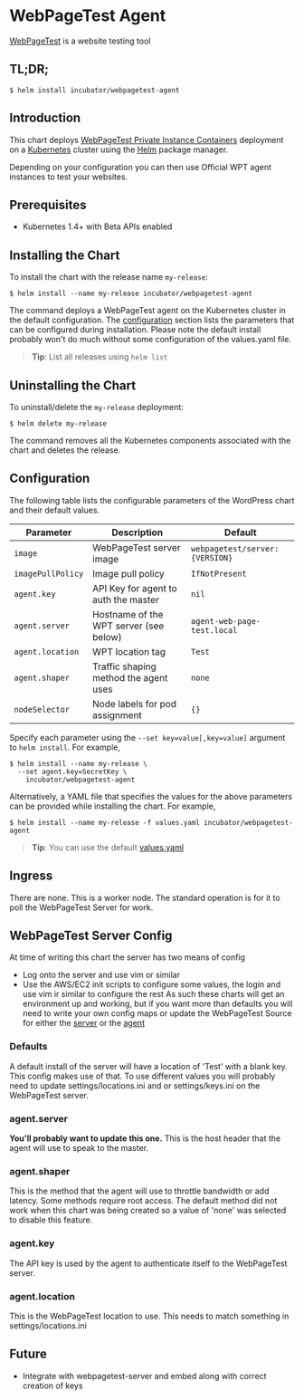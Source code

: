 # WebPageTest Agent

[WebPageTest](https://webpagetest.org/) is a website testing tool

## TL;DR;

```console
$ helm install incubator/webpagetest-agent
```

## Introduction

This chart deploys [WebPageTest Private Instance Containers](https://github.com/WPO-Foundation/webpagetest-docs/blob/master/user/Private%20Instances/README.md) deployment on a [Kubernetes](http://kubernetes.io) cluster using the [Helm](https://helm.sh) package manager.

Depending on your configuration you can then use Official WPT agent instances to test your websites.

## Prerequisites

- Kubernetes 1.4+ with Beta APIs enabled

## Installing the Chart

To install the chart with the release name `my-release`:

```console
$ helm install --name my-release incubator/webpagetest-agent
```

The command deploys a WebPageTest agent on the Kubernetes cluster in the default configuration. The [configuration](#configuration) section lists the parameters that can be configured during installation.
Please note the default install probably won't do much without some configuration of the values.yaml file.


> **Tip**: List all releases using `helm list`

## Uninstalling the Chart

To uninstall/delete the `my-release` deployment:

```console
$ helm delete my-release
```

The command removes all the Kubernetes components associated with the chart and deletes the release.

## Configuration

The following table lists the configurable parameters of the WordPress chart and their default values.

| Parameter                            | Description                                | Default                                                    |
| -------------------------------      | -------------------------------            | ---------------------------------------------------------- |
| `image`                              | WebPageTest server image                   | `webpagetest/server:{VERSION}`                              |
| `imagePullPolicy`                    | Image pull policy                          | `IfNotPresent`                                             |
| `agent.key`                          | API Key for agent to auth the master   | `nil`                                                      |
| `agent.server`                       | Hostname of the WPT server (see below)     | `agent-web-page-test.local`                                |
| `agent.location`                     | WPT location tag                           | `Test`                                                     |
| `agent.shaper`                       | Traffic shaping method the agent uses      | `none`                                                      |
| `nodeSelector`                       | Node labels for pod assignment             | `{}`                                                       |


Specify each parameter using the `--set key=value[,key=value]` argument to `helm install`. For example,

```console
$ helm install --name my-release \
  --set agent.key=SecretKey \
    incubator/webpagetest-agent
```

Alternatively, a YAML file that specifies the values for the above parameters can be provided while installing the chart. For example,

```console
$ helm install --name my-release -f values.yaml incubator/webpagetest-agent
```

> **Tip**: You can use the default [values.yaml](values.yaml)


## Ingress
There are none. This is a worker node. The standard operation is for it to poll the
WebPageTest Server for work.

## WebPageTest Server Config
At time of writing this chart the server has two means of config
* Log onto the server and use vim or similar
* Use the AWS/EC2 init scripts to configure some values, the login and use vim ir similar to configure the rest
As such these charts will get an environment up and working, but if you want more than defaults you will need to write your own config maps or update the WebPageTest Source for either the [server](https://github.com/WPO-Foundation/webpagetest) or the [agent](https://github.com/WPO-Foundation/wptagent)

### Defaults
A default install of the server will have a location of 'Test' with a blank key.
This config makes use of that. To use different values you will probably need to update
settings/locations.ini and or settings/keys.ini on the WebPageTest server.

### agent.server
**You'll probably want to update this one.**
This is the host header that the agent will use to speak to the master.

### agent.shaper
This is the method that the agent will use to throttle bandwidth or add latency. Some methods require root access.
The default method did not work when this chart was being created so a value of 'none' was selected to disable this feature.

### agent.key
The API key is used by the agent to authenticate itself to the WebPageTest server.

### agent.location
This is the WebPageTest location to use. This needs to match something in settings/locations.ini

## Future
* Integrate with webpagetest-server and embed along with correct creation of keys
